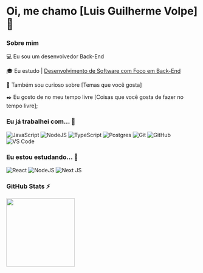 # Oi, me chamo [Luis Guilherme Volpe] 👋

### Sobre mim

💻 Eu sou um desenvolvedor Back-End 

<!-- Isso é um comentário, não irá aparecer no seu perfil
(Abaixo você seleciona o curso que você está fazendo no momento) -->

🎓 Eu estudo | [Desenvolvimento de Software com Foco em Back-End](https://cubos.academy/cursos/desenvolvimento-de-software-v2)

🔎 Também sou curioso sobre [Temas que você gosta]

✒️ Eu gosto de no meu tempo livre [Coisas que você gosta de fazer no tempo livre];

### Eu já trabalhei com... 🔧

<!-- (Aqui você pode adicionar tecnologias que aprendeu no curso, já listamos algumas delas, e outras que já domina)) -->

![JavaScript](https://img.shields.io/badge/javascript-%23323330.svg?style=for-the-badge&logo=javascript&logoColor=%23F7DF1E)
![NodeJS](https://img.shields.io/badge/node.js-6DA55F?style=for-the-badge&logo=node.js&logoColor=white)
![TypeScript](https://img.shields.io/badge/typescript-%23007ACC.svg?style=for-the-badge&logo=typescript&logoColor=white)
![Postgres](https://img.shields.io/badge/postgres-%23316192.svg?style=for-the-badge&logo=postgresql&logoColor=white)
![Git](https://img.shields.io/badge/git-%23F05033.svg?style=for-the-badge&logo=git&logoColor=white)
![GitHub](https://img.shields.io/badge/github-%23121011.svg?style=for-the-badge&logo=github&logoColor=white)
![VS Code](https://img.shields.io/badge/VS%20Code-0078d7.svg?style=for-the-badge&logo=visual-studio-code&logoColor=white)

<!-- (Já colocar tecnologias do On Demand que aprende no curso)) -->

### Eu estou estudando... 🧩
<!-- (Aqui você pode adicionar tecnologias que está estudando, inclusive para aumentar essa lista você listamos algumas das tecnologias ensinadas na nossa [Assinatura On Demand](https://cubos.academy/cubosondemand)) -->

![React](https://img.shields.io/badge/react-%2320232a.svg?style=for-the-badge&logo=react&logoColor=%2361DAFB)
![NodeJS](https://img.shields.io/badge/node.js-6DA55F?style=for-the-badge&logo=node.js&logoColor=white)
![Next JS](https://img.shields.io/badge/Next-black?style=for-the-badge&logo=next.js&logoColor=white)

<!-- (Você pode adicionar novas tecnologias insira ![Nome da Tecnologia](https://img.shields.io/badge/-[Nome da tecnologia]-[Cor do fundo]?style=flat-square&logo=[Nome da tecnologia])) -->

<!--
Substitua o usuário lbguilherme pelo seu usuário no GitHub.
-->

### GitHub Stats ⚡
<div>
<a href="https://github.com/LgVolpe">
<img height="180em" src="https://github-readme-stats.vercel.app/api/top-langs/?username=LgVolpe&layout=compact&langs_count=7&theme=dracula"/>
</div>

<!--
**academy-readme-template** is a ✨ _special_ ✨ repository because its `README.md` (this file) appears on your GitHub profile.
-->
